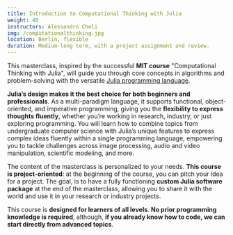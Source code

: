```yaml
---
title: Introduction to Computational Thinking with Julia
weight: 40
instructors: Alessandro Cheli
img: /computationalthinking.jpg
location: Berlin, flexible
duration: Medium-long term, with a project assignment and review.
---
```


This masterclass, inspired by the successful **MIT course** "Computational Thinking with Julia", will guide you through core concepts in algorithms and problem-solving with the versatile [Julia programming language](https://julialang.org).

**Julia’s design makes it the best choice for both beginners and professionals**.
As a multi-paradigm language, it supports functional, object-oriented, and imperative programming, giving you the **flexibility to express thoughts fluently**, whether you’re working in research, industry, or just exploring programming.
You will learn how to combine topics from undergraduate computer science
with Julia’s unique features to express complex ideas fluently within a single programming language,
empowering you to tackle challenges across image processing, audio and video manipulation, scientific modeling, and more.

The content of the masterclass is
personalized to your needs. **This course is project-oriented**: at the beginning of the course, you can pitch your
idea for a project. The goal, is to have a fully functioning **custom Julia software package** at the end of the masterclass,
allowing you to share it with the world and use it in your research or industry projects.

This course is **designed for learners of all levels**. **No prior programming knowledge is required**, although, **if you already know how to code, we can start directly from advanced topics**.
